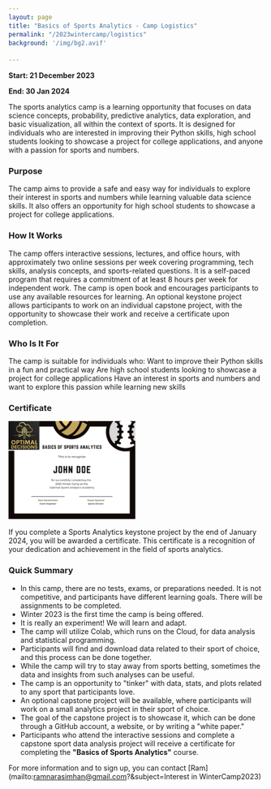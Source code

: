 ```yaml
---
layout: page
title: "Basics of Sports Analytics - Camp Logistics"
permalink: "/2023wintercamp/logistics"
background: '/img/bg2.avif'

---
```


**Start: 21 December 2023**

**End: 30 Jan 2024**

The sports analytics camp is a learning opportunity that focuses on data science concepts, probability, predictive analytics, data exploration, and basic visualization, all within the context of sports. It is designed for individuals who are interested in improving their Python skills, high school students looking to showcase a project for college applications, and anyone with a passion for sports and numbers.

### Purpose
The camp aims to provide a safe and easy way for individuals to explore their interest in sports and numbers while learning valuable data science skills. It also offers an opportunity for high school students to showcase a project for college applications.

### How It Works
The camp offers interactive sessions, lectures, and office hours, with approximately two online sessions per week covering programming, tech skills, analysis concepts, and sports-related questions. It is a self-paced program that requires a commitment of at least 8 hours per week for independent work. The camp is open book and encourages participants to use any available resources for learning. An optional keystone project allows participants to work on an individual capstone project, with the opportunity to showcase their work and receive a certificate upon completion.

### Who Is It For
The camp is suitable for individuals who:
Want to improve their Python skills in a fun and practical way
Are high school students looking to showcase a project for college applications
Have an interest in sports and numbers and want to explore this passion while learning new skills

### Certificate
<img src="../img/2023WC_Certificate.png" width="250">

If you complete a Sports Analytics keystone project by the end of January 2024, you will be awarded a certificate. This certificate is a recognition of your dedication and achievement in the field of sports analytics.


### Quick Summary 
- In this camp, there are no tests, exams, or preparations needed. It is not competitive, and participants have different learning goals. There will be assignments to be completed.
- Winter 2023 is the first time the camp is being offered.
- It is really an experiment! We will learn and adapt.
- The camp will utilize Colab, which runs on the Cloud, for data analysis and statistical programming.
- Participants will find and download data related to their sport of choice, and this process can be done together.
- While the camp will try to stay away from sports betting, sometimes the data and insights from such analyses can be useful.
- The camp is an opportunity to "tinker" with data, stats, and plots related to any sport that participants love.
- An optional capstone project will be available, where participants will work on a small analytics project in their sport of choice.
- The goal of the capstone project is to showcase it, which can be done through a GitHub account, a website, or by writing a "white paper."
- Participants who attend the interactive sessions and complete a capstone sport data analysis project will receive a certificate for completing the **"Basics of Sports Analytics"** course.


For more information and to sign up, you can contact [Ram](mailto:ramnarasimhan@gmail.com?&subject=Interest in WinterCamp2023)


